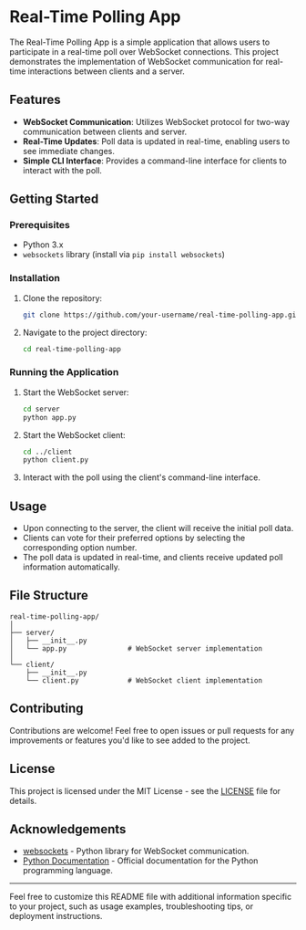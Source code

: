 # Real-Time Polling App

The Real-Time Polling App is a simple application that allows users to participate in a real-time poll over WebSocket connections. This project demonstrates the implementation of WebSocket communication for real-time interactions between clients and a server.

## Features

- **WebSocket Communication**: Utilizes WebSocket protocol for two-way communication between clients and server.
- **Real-Time Updates**: Poll data is updated in real-time, enabling users to see immediate changes.
- **Simple CLI Interface**: Provides a command-line interface for clients to interact with the poll.

## Getting Started

### Prerequisites

- Python 3.x
- `websockets` library (install via `pip install websockets`)

### Installation

1. Clone the repository:

    ```bash
    git clone https://github.com/your-username/real-time-polling-app.git
    ```

2. Navigate to the project directory:

    ```bash
    cd real-time-polling-app
    ```

### Running the Application

1. Start the WebSocket server:

    ```bash
    cd server
    python app.py
    ```

2. Start the WebSocket client:

    ```bash
    cd ../client
    python client.py
    ```

3. Interact with the poll using the client's command-line interface.

## Usage

- Upon connecting to the server, the client will receive the initial poll data.
- Clients can vote for their preferred options by selecting the corresponding option number.
- The poll data is updated in real-time, and clients receive updated poll information automatically.

## File Structure

```
real-time-polling-app/
│
├── server/
│   ├── __init__.py
│   └── app.py               # WebSocket server implementation
│
└── client/
    ├── __init__.py
    └── client.py            # WebSocket client implementation
```

## Contributing

Contributions are welcome! Feel free to open issues or pull requests for any improvements or features you'd like to see added to the project.

## License

This project is licensed under the MIT License - see the [LICENSE](LICENSE) file for details.

## Acknowledgements

- [websockets](https://websockets.readthedocs.io/en/stable/) - Python library for WebSocket communication.
- [Python Documentation](https://docs.python.org/3/) - Official documentation for the Python programming language.

---

Feel free to customize this README file with additional information specific to your project, such as usage examples, troubleshooting tips, or deployment instructions.
